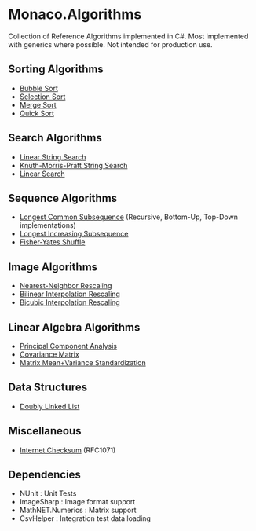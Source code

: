 # Monaco.Algorithms
Collection of Reference Algorithms implemented in C#. Most implemented with generics where possible. Not intended for production use.

## Sorting Algorithms
* [Bubble Sort](Monaco.Algorithms/Sorting/BubbleSorter.cs)
* [Selection Sort](Monaco.Algorithms/Sorting/SelectionSorter.cs)
* [Merge Sort](Monaco.Algorithms/Sorting/MergeSorter.cs)
* [Quick Sort](Monaco.Algorithms/Sorting/QuickSorter.cs)

## Search Algorithms
* [Linear String Search](Monaco.Algorithms/Searching/LinearStringMatcher.cs)
* [Knuth-Morris-Pratt String Search](Monaco.Algorithms/Searching/KmpStringMatcher.cs)
* [Linear Search](Monaco.Algorithms/Searching/LinearSearch.cs)

## Sequence Algorithms
* [Longest Common Subsequence](Monaco.Algorithms/Sequences/LongestCommonSubsequence.cs) (Recursive, Bottom-Up, Top-Down implementations)
* [Longest Increasing Subsequence](Monaco.Algorithms/Sequences/LongestIncreasingSubsequence.cs)
* [Fisher-Yates Shuffle](Monaco.Algorithms/Extensions/ListExtensions.cs)

## Image Algorithms
* [Nearest-Neighbor Rescaling](Monaco.Algorithms/ImageScaling/NearestNeighborImageScaler.cs)
* [Bilinear Interpolation Rescaling](Monaco.Algorithms/ImageScaling/BilinearImageScaler.cs)
* [Bicubic Interpolation Rescaling](Monaco.Algorithms/ImageScaling/BicubicImageScaler.cs)

## Linear Algebra Algorithms
* [Principal Component Analysis](Monaco.Algorithms/LinearAlgebra/PrincipalComponentAnalyzer.cs)
* [Covariance Matrix](Monaco.Algorithms/Extensions/MatrixExtensions.cs)
* [Matrix Mean+Variance Standardization](Monaco.Algorithms/Extensions/MatrixExtensions.cs)

## Data Structures
* [Doubly Linked List](Monaco.Algorithms/Structures/DoublyLinkedList.cs)

## Miscellaneous
* [Internet Checksum](Monaco.Algorithms/Checksum/InternetChecksum.cs) (RFC1071)

## Dependencies
* NUnit : Unit Tests
* ImageSharp : Image format support
* MathNET.Numerics : Matrix support
* CsvHelper : Integration test data loading
